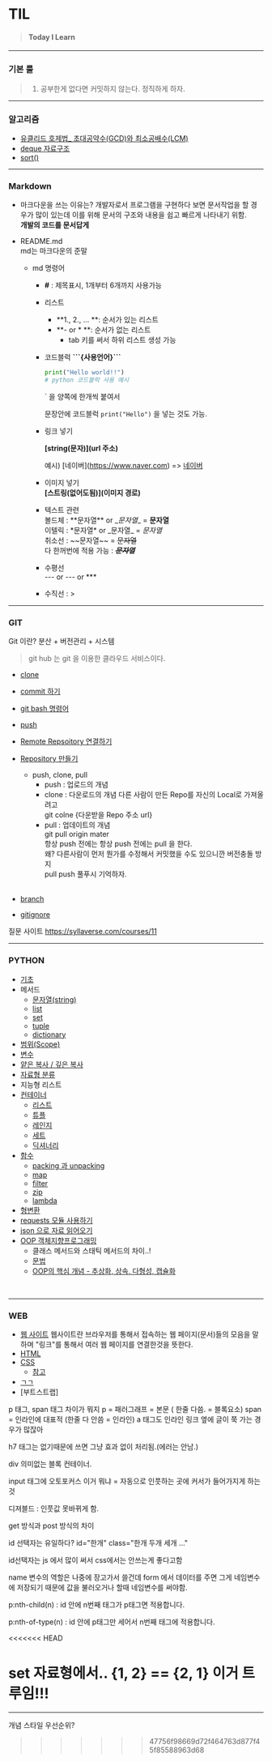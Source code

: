 # TIL

>#### Today I Learn

---
### 기본 룰

> 1. 공부한게 없다면 커밋하지 않는다. 정직하게 하자.



---

### 알고리즘
- [유클리드 호제법_ 초대공약수(GCD)와 최소공배수(LCM)](https://github.com/gobeul/TIL/tree/master/algorithm/euclidean_algorithm.md)
- [deque 자료구조](https://github.com/gobeul/TIL/tree/master/algorithm/deque.md)
- [sort()](https://github.com/gobeul/TIL/tree/master/algorithm/sort.md)


---

### Markdown

- 마크다운을 쓰는 이유는?
  개발자로서 프로그램을 구현하다 보면 문서작업을 할 경우가 많이 있는데 이를 위해 문서의 구조와 내용을 쉽고 빠르게 나타내기 위함.<br>
  **개발의 코드를 문서답게**
  
- README.md<br>
  md는 마크다운의 준말
  
  - md 명령어
    - **#** : 제목표시, 1개부터 6개까지 사용가능
    
    - 리스트
  
      - **1., 2., ... **: 순서가 있는 리스트
      - **- or * **: 순서가 없는 리스트
        - tab 키를 써서 하위 리스트 생성 가능
    
    - 코드블럭
      **\```{사용언어}```**
    
      ```python
      print("Hello world!!")
      # python 코드블럭 사용 예시 
      ```
    
      ` 을 양쪽에 한개씩 붙여서 
    
       문장안에 코드블럭 `print("Hello")` 을 넣는 것도 가능.
    
    - 링크 넣기
      
      **\[string(문자)](url 주소)**
    
      예시)  \[네이버](https://www.naver.com) => [네이버](https://www.naver.com)
      
    - 이미지 넣기<br>
      **\[스트링(없어도됨)](이미지 경로)**
      
    - 텍스트 관련<br>
      볼드체 : \*\*문자열** or \__문자열__ =  **문자열**<br>
      이텔릭 : \*문자열\* or \_문자열\_ = *문자열*<br>
      취소선 : \~~문자열~~ = ~~문자열~~<br>
      다 한꺼번에 적용 가능 : *__~~문자열~~__*
      
    - 수평선<br>
      --- or --- or ***
      
    - 수직선 : >
    

---

### GIT
Git 이란? 분산 + 버전관리 + 시스템<br>
> git hub 는 git 을 이용한 클라우드 서비스이다.

- [clone](https://github.com/gobeul/TIL/tree/master/GIT/clone.md)
- [commit 하기](https://github.com/gobeul/TIL/tree/master/GIT/commit.md)
- [git bash 명령어](https://github.com/gobeul/TIL/tree/master/GIT/git_bash_cmd.md)
- [push](https://github.com/gobeul/TIL/tree/master/GIT/push.md)
- [Remote Repsoitory 연결하기](https://github.com/gobeul/TIL/tree/master/GIT/conect_remote_Repo.md)
- [Repository 만들기](https://github.com/gobeul/TIL/tree/master/GIT/creat_Repo.md)
  - push, clone, pull
    - push : 업로드의 개념
    - clone : 다운로드의 개념
      다른 사람이 만든 Repo를 자신의 Local로 가져올려고<br>
      git colne {다운받을 Repo 주소 url}
    - pull : 업데이트의 개념<br>
      git pull origin mater<br>
      항상 push 전에는 항상 push 전에는 pull 을 한다.<br>
      왜? 다른사람이 먼저 뭔가를 수정해서 커밋했을 수도 있으니깐 버전충돌 방지<br>
      pull push 풀푸시 기억하자.<br>
      <br>


- [branch](https://github.com/gobeul/TIL/tree/master/GIT/branch.md)
- [gitignore](https://github.com/gobeul/TIL/tree/master/GIT/gitignore.md)

질문 사이트
https://syllaverse.com/courses/11

  ---
  ### PYTHON
  - [기초](https://github.com/gobeul/TIL/tree/master/Python/basics.md)
  - 메서드
    - [문자열(string)](https://github.com/gobeul/TIL/tree/master/Python/method_string.md)
    - [list](https://github.com/gobeul/TIL/tree/master/Python/method_list.md)
    - [set](https://github.com/gobeul/TIL/tree/master/Python/method_set.md)
    - [tuple](https://github.com/gobeul/TIL/tree/master/Python/method_tuple.md)
    - [dictionary](https://github.com/gobeul/TIL/tree/master/Python/method_dictionary.md)
  - [범위(Scope)](https://github.com/gobeul/TIL/tree/master/Python/Scope.md)
  - [변수](https://github.com/gobeul/TIL/tree/master/Python/variable.md)
  - [얕은 복사 / 깊은 복사](https://github.com/gobeul/TIL/tree/master/Python/python_copy.md)
  - [자료형 분류](https://github.com/gobeul/TIL/tree/master/Python/datatype_classification.md)
  - 지능형 리스트
  - [컨테이너](https://github.com/gobeul/TIL/tree/master/Python/container.md)
    - [리스트](https://github.com/gobeul/TIL/tree/master/Python/container_list.md)
    - [튜플](https://github.com/gobeul/TIL/tree/master/Python/container_tuple.md)
    - [레인지](https://github.com/gobeul/TIL/tree/master/Python/container_range.md)
    - [세트](https://github.com/gobeul/TIL/tree/master/Python/container_set.md)
    - [딕셔너리](https://github.com/gobeul/TIL/tree/master/Python/container_dictionary.md)
  - [함수](https://github.com/gobeul/TIL/tree/master/Python/function.md)
    - [packing 과 unpacking](https://github.com/gobeul/TIL/tree/master/Python/function_packing.md)
    - [map](https://github.com/gobeul/TIL/tree/master/Python/function_map.md)
    - [filter](https://github.com/gobeul/TIL/tree/master/Python/function_filter.md)
    - [zip](https://github.com/gobeul/TIL/tree/master/Python/function_zip.md)
    - [lambda](https://github.com/gobeul/TIL/tree/master/Python/function_lambda.md)
  - [형변환](https://github.com/gobeul/TIL/tree/master/Python/typecasting.md)
  - [requests 모듈 사용하기](https://github.com/gobeul/TIL/tree/master/Python/module_requests.md)
  - [json 으로 자료 읽어오기](https://github.com/gobeul/TIL/tree/master/Python/module_json.md)
  - [OOP 객체지향프로그래밍](https://github.com/gobeul/TIL/tree/master/Python/python_oop.md)
    - 클래스 메서드와 스태틱 메서드의 차이..!
    - [문법](https://github.com/gobeul/TIL/tree/master/Python/python_oop_grammar.md)
    - [OOP의 핵심 개념 - 추상화, 상속, 다형성, 캡슐화](https://github.com/gobeul/TIL/tree/master/Python/python_oop_core.md)
  
<br>

---
### WEB
- [웹 사이트](https://github.com/gobeul/TIL/tree/master/WEB/web_site.md)
웹사이트란 브라우저를 통해서 접속하는 웹 페이지(문서)들의 모음을 말하며 "링크"를 통해서 여러 웹 페이지를 연결한것을 뜻한다.
- [HTML](https://github.com/gobeul/TIL/tree/master/WEB/HTML.md)
- [CSS](https://github.com/gobeul/TIL/tree/master/WEB/CSS.md)
  - [참고](https://github.com/gobeul/TIL/tree/master/WEB/CSS_refer.md)
- [ㄱㄱ](https://github.com/gobeul/TIL/tree/master/WEB/ㄱㄱ.md)
- [부트스트랩]


p 태그, span 태그 차이가 뭐지
p = 패러그래프 = 본문 ( 한줄 다씀. = 블록요소)
span = 인라인에 대표적 (한줄 다 안씀 = 인라인)
a 태그도 인라인 링크 옆에 글이 쭉 가는 경우가 많잖아

h7 태그는 없기때문에 쓰면 그냥 효과 없이 처리됨.(에러는 안남.)

div 의미없는 블록 컨테이너.

input 태그에 오토포커스 이거 뭐냐 = 자동으로 인풋하는 곳에 커서가 들어가지게 하는것

디져블드 : 인풋값 못바뀌게 함.

get 방식과 post 방식의 차이

id 선택자는 유일하다?
id="한개"
class="한개 두개 세개 ..."


id선택자는 js 에서 많이 써서 css에서는 안쓰는게 좋다고함



name 변수의 역할은 나중에 장고가서 쓸건데 form 에서 데이터를 주면 그게 네임변수에 저장되기 때문에 값을 불러오거나 할때 네임변수를 써야함.


p:nth-child(n) : id 안에 n번째 태그가 p태그면 적용합니다.

p:nth-of-type(n) : id 안에 p태그만 세어서 n번째 태그에 적용합니다. 

<<<<<<< HEAD

set 자료형에서..
{1, 2} == {2, 1} 이거 트루임!!!
=======
---
개념
스타일 우선순위?
>>>>>>> 47756f98669d72f464763d877f45f85588963d68
